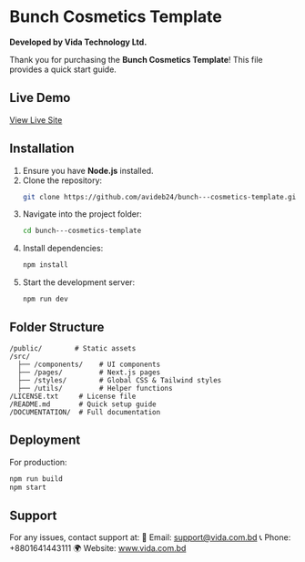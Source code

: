 # Bunch Cosmetics Template  
**Developed by Vida Technology Ltd.**  

Thank you for purchasing the **Bunch Cosmetics Template**! This file provides a quick start guide.

## Live Demo
[View Live Site](https://bunch-cosmetics-template.vercel.app/)

## Installation
1. Ensure you have **Node.js** installed.
2. Clone the repository:
   ```bash
   git clone https://github.com/avideb24/bunch---cosmetics-template.git
   ```
3. Navigate into the project folder:
   ```bash
   cd bunch---cosmetics-template
   ```
4. Install dependencies:
   ```bash
   npm install
   ```
5. Start the development server:
   ```bash
   npm run dev
   ```

## Folder Structure
```
/public/        # Static assets
/src/
  ├── /components/    # UI components
  ├── /pages/         # Next.js pages
  ├── /styles/        # Global CSS & Tailwind styles
  ├── /utils/         # Helper functions
/LICENSE.txt     # License file
/README.md       # Quick setup guide
/DOCUMENTATION/  # Full documentation
```

## Deployment
For production:
```bash
npm run build
npm start
```

## Support
For any issues, contact support at:
📧 Email: support@vida.com.bd
📞 Phone: +8801641443111
🌍 Website: www.vida.com.bd


